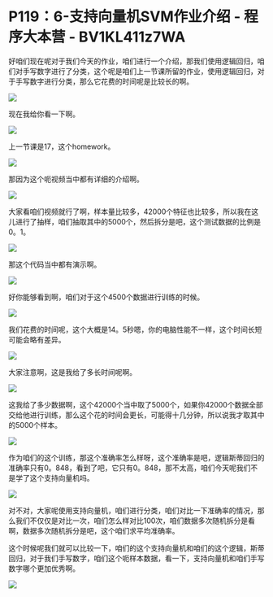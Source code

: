 # P119：6-支持向量机SVM作业介绍 - 程序大本营 - BV1KL411z7WA

好咱们现在呢对于我们今天的作业，咱们进行一个介绍，那我们使用逻辑回归，咱们对手写数字进行了分类，这个呢是咱们上一节课所留的作业，使用逻辑回归，对于手写数字进行分类，那么它花费的时间呢是比较长的啊。



![](img/bcca482a01f99c576c1e01aed4002387_1.png)

现在我给你看一下啊。

![](img/bcca482a01f99c576c1e01aed4002387_3.png)

上一节课是17，这个homework。

![](img/bcca482a01f99c576c1e01aed4002387_5.png)

那因为这个呃视频当中都有详细的介绍啊。

![](img/bcca482a01f99c576c1e01aed4002387_7.png)

大家看咱们视频就行了啊，样本量比较多，42000个特征也比较多，所以我在这儿进行了抽样，咱们抽取其中的5000个，然后拆分是吧，这个测试数据的比例是0。1。



![](img/bcca482a01f99c576c1e01aed4002387_9.png)

那这个代码当中都有演示啊。

![](img/bcca482a01f99c576c1e01aed4002387_11.png)

好你能够看到啊，咱们对于这个4500个数据进行训练的时候。

![](img/bcca482a01f99c576c1e01aed4002387_13.png)

我们花费的时间呢，这个大概是14。5秒嗯，你的电脑性能不一样，这个时间长短可能会略有差异。

![](img/bcca482a01f99c576c1e01aed4002387_15.png)

大家注意啊，这是我给了多长时间呢啊。

![](img/bcca482a01f99c576c1e01aed4002387_17.png)

这我给了多少数据啊，这个42000个当中取了5000个，如果你42000个数据全部交给他进行训练，那么这个花的时间会更长，可能得十几分钟，所以说我才取其中的5000个样本。



![](img/bcca482a01f99c576c1e01aed4002387_19.png)

作为咱们的这个训练，那这个准确率怎么样呀，这个准确率是吧，逻辑斯蒂回归的准确率只有0。848，看到了吧，它只有0。848，那不太高，咱们今天呢我们不是学了这个支持向量机吗。



![](img/bcca482a01f99c576c1e01aed4002387_21.png)

对不对，大家呢使用支持向量机，咱们进行分类，咱们对比一下准确率的情况，那么我们不仅仅是对比一次，咱们怎么样对比100次，咱们数据多次随机拆分是看啊，数据多次随机拆分是吧，这个咱们求平均准确率。

这个时候呢我们就可以比较一下，咱们的这个支持向量机和咱们的这个逻辑，斯蒂回归，对于我们手写数字，咱们这个呃样本数据，看一下，支持向量机和咱们手写数字哪个更加优秀啊。



![](img/bcca482a01f99c576c1e01aed4002387_23.png)